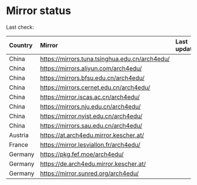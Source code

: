 <script src="./time.js"></script>
# Mirror status
Last check: <script type="text/javascript">localize(1732821499.7331314);</script>

|Country|Mirror|Last update|
|:------|:-----|:----------|
|China|https://mirrors.tuna.tsinghua.edu.cn/arch4edu/|<script type="text/javascript">localize(1732776339);</script>|
|China|https://mirrors.aliyun.com/arch4edu/|<script type="text/javascript">localize(1732776339);</script>|
|China|https://mirrors.bfsu.edu.cn/arch4edu/|<script type="text/javascript">localize(1732776339);</script>|
|China|https://mirrors.cernet.edu.cn/arch4edu/|<script type="text/javascript">localize(1732776339);</script>|
|China|https://mirror.iscas.ac.cn/arch4edu/|<script type="text/javascript">localize(1732776339);</script>|
|China|https://mirrors.nju.edu.cn/arch4edu/|<script type="text/javascript">localize(1732689854);</script>|
|China|https://mirror.nyist.edu.cn/arch4edu/|<script type="text/javascript">localize(1732776339);</script>|
|China|https://mirrors.sau.edu.cn/arch4edu/|<script type="text/javascript">localize(1731653531);</script>|
|Austria|https://at.arch4edu.mirror.kescher.at/|<script type="text/javascript">localize(1732776339);</script>|
|France|https://mirror.lesviallon.fr/arch4edu/|<script type="text/javascript">localize(1732776339);</script>|
|Germany|https://pkg.fef.moe/arch4edu/|<script type="text/javascript">localize(1732776339);</script>|
|Germany|https://de.arch4edu.mirror.kescher.at/|<script type="text/javascript">localize(1732776339);</script>|
|Germany|https://mirror.sunred.org/arch4edu/|<script type="text/javascript">localize(1732776339);</script>|

<script src="./tablefilter/tablefilter.js"></script>
<script src="./table.js"></script>
